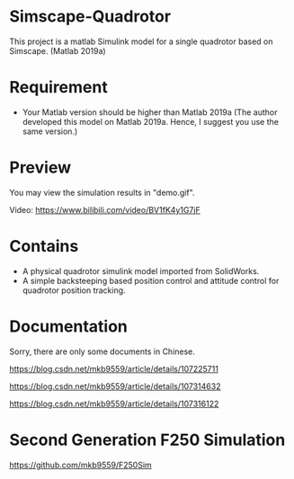 # Simscape-Quadrotor
This project is a matlab Simulink model for a single quadrotor based on Simscape. (Matlab 2019a)


# Requirement
 - Your Matlab version should be higher than Matlab 2019a (The author developed this model on Matlab 2019a. Hence, I suggest you use the same version.)


# Preview
You may view the simulation results in "demo.gif".

Video: https://www.bilibili.com/video/BV1fK4y1G7jF

# Contains

 - A physical quadrotor simulink model imported from SolidWorks.
 - A simple backsteeping based position control and attitude control for quadrotor position tracking.
 

# Documentation
Sorry, there are only some documents in Chinese.

https://blog.csdn.net/mkb9559/article/details/107225711

https://blog.csdn.net/mkb9559/article/details/107314632

https://blog.csdn.net/mkb9559/article/details/107316122


# Second Generation F250 Simulation

https://github.com/mkb9559/F250Sim
